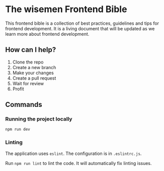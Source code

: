 # The wisemen Frontend Bible

This frontend bible is a collection of best practices, guidelines and tips for frontend development. It is a living document that will be updated as we learn more about frontend development.

## How can I help?

1. Clone the repo
2. Create a new branch
3. Make your changes
4. Create a pull request
5. Wait for review
6. Profit

## Commands

### Running the project locally

```bash
npm run dev
```

### Linting

The application uses `eslint`. The configuration is in `.eslintrc.js`.

Run `npm run lint` to lint the code. It will automatically fix linting issues.
